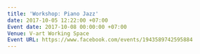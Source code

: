 ```yaml
---
title: 'Workshop: Piano Jazz'
date: 2017-10-05 12:22:00 +07:00
Event date: 2017-10-08 00:00:00 +07:00
Venue: V-art Working Space
Event URL: https://www.facebook.com/events/1943589742595884
---
```


